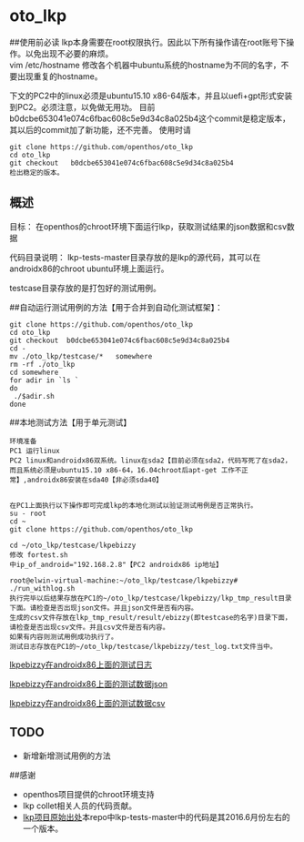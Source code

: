 # oto_lkp

##使用前必读
lkp本身需要在root权限执行。因此以下所有操作请在root账号下操作。以免出现不必要的麻烦。  
vim /etc/hostname
修改各个机器中ubuntu系统的hostname为不同的名字，不要出现重复的hostname。

下文的PC2中的linux必须是ubuntu15.10 x86-64版本，并且以uefi+gpt形式安装到PC2。必须注意，以免做无用功。
目前b0dcbe653041e074c6fbac608c5e9d34c8a025b4这个commit是稳定版本，其以后的commit加了新功能，还不完善。
使用时请
```
git clone https://github.com/openthos/oto_lkp
cd oto_lkp
git checkout   b0dcbe653041e074c6fbac608c5e9d34c8a025b4
检出稳定的版本。
```

## 概述
目标： 在openthos的chroot环境下面运行lkp，获取测试结果的json数据和csv数据

代码目录说明：
lkp-tests-master目录存放的是lkp的源代码，其可以在androidx86的chroot ubuntu环境上面运行。 

testcase目录存放的是打包好的测试用例。

##自动运行测试用例的方法【用于合并到自动化测试框架】：
```
git clone https://github.com/openthos/oto_lkp
cd oto_lkp
git checkout  b0dcbe653041e074c6fbac608c5e9d34c8a025b4
cd -
mv ./oto_lkp/testcase/*   somewhere
rm -rf ./oto_lkp
cd somewhere
for adir in `ls `
do
 ./$adir.sh
done
```

##本地测试方法【用于单元测试】
```
环境准备
PC1 运行linux 
PC2 linux和androidx86双系统。linux在sda2【目前必须在sda2，代码写死了在sda2，而且系统必须是ubuntu15.10 x86-64，16.04chroot后apt-get 工作不正常】,androidx86安装在sda40【非必须sda40】


在PC1上面执行以下操作即可完成lkp的本地化测试以验证测试用例是否正常执行。
su - root
cd ~
git clone https://github.com/openthos/oto_lkp

cd ~/oto_lkp/testcase/lkpebizzy
修改 fortest.sh
中ip_of_android="192.168.2.8"【PC2 androidx86 ip地址】

root@elwin-virtual-machine:~/oto_lkp/testcase/lkpebizzy# ./run_withlog.sh
执行完毕以后结果存放在PC1的~/oto_lkp/testcase/lkpebizzy/lkp_tmp_result目录下面。请检查是否出现json文件。并且json文件是否有内容。
生成的csv文件存放在lkp_tmp_result/result/ebizzy(即testcase的名字)目录下面，请检查是否出现csv文件。并且csv文件是否有内容。
如果有内容则测试用例成功执行了。
测试日志存放在PC1的~/oto_lkp/testcase/lkpebizzy/test_log.txt文件当中。
```

[lkpebizzy在androidx86上面的测试日志](https://github.com/openthos/oto_lkp/blob/master/testcase/lkpebizzy/test_log.txt) 

[lkpebizzy在androidx86上面的测试数据json](https://github.com/openthos/oto_lkp/tree/master/testcase/lkpebizzy/lkp_tmp_result) 

[lkpebizzy在androidx86上面的测试数据csv](https://github.com/openthos/oto_lkp/tree/master/testcase/lkpebizzy/lkp_tmp_result/result/ebizzy)
## TODO
- 新增新增测试用例的方法

##感谢
- openthos项目提供的chroot环境支持
- lkp collet相关人员的代码贡献。
- [lkp项目原始出处](https://github.com/fengguang/lkp-tests)本repo中lkp-tests-master中的代码是其2016.6月份左右的一个版本。
